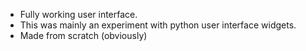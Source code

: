 - Fully working user interface.
- This was mainly an experiment with python user interface widgets.
- Made from scratch (obviously)
